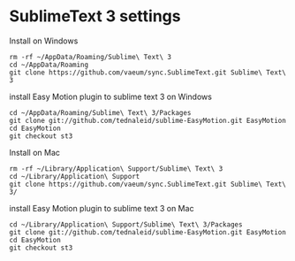 # SublimeText 3 settings

Install on Windows

```
rm -rf ~/AppData/Roaming/Sublime\ Text\ 3
cd ~/AppData/Roaming
git clone https://github.com/vaeum/sync.SublimeText.git Sublime\ Text\ 3
```

install Easy Motion plugin to sublime text 3 on Windows

```
cd ~/AppData/Roaming/Sublime\ Text\ 3/Packages
git clone git://github.com/tednaleid/sublime-EasyMotion.git EasyMotion
cd EasyMotion
git checkout st3
```

Install on Mac

```
rm -rf ~/Library/Application\ Support/Sublime\ Text\ 3
cd ~/Library/Application\ Support
git clone https://github.com/vaeum/sync.SublimeText.git Sublime\ Text\ 3/
```

install Easy Motion plugin to sublime text 3 on Mac

```
cd ~/Library/Application\ Support/Sublime\ Text\ 3/Packages
git clone git://github.com/tednaleid/sublime-EasyMotion.git EasyMotion
cd EasyMotion
git checkout st3
```
